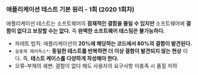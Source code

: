 ### 애플리케이션 테스트 기본 원리 - 1회 (2020 1회차)
애플리케이션 테스트는 소프트웨어의 **잠재적인 결함을 줄일 수 있지만** 소프트웨어에 **결함이 없다고 보장할 수는 없다.** 즉 **완벽한 소프트웨어 테스팅은 불가능하다.**
* 파레토 법칙: 애플리케이션의 **20%에 해당하는 코드에서 80%의 결함이 발견된다.**
* `살충제 패러독스*`: **동일한 테스트를 반복하면 더 이상 결함이 발견되지 않는 현상** 이다. 즉, **테스트 케이스를 다양하게 작성해야 한다.**
* 오류-부재의 궤변: 결함이 없다 해도 사용자의 요구사항 미충족 시 품질 저하